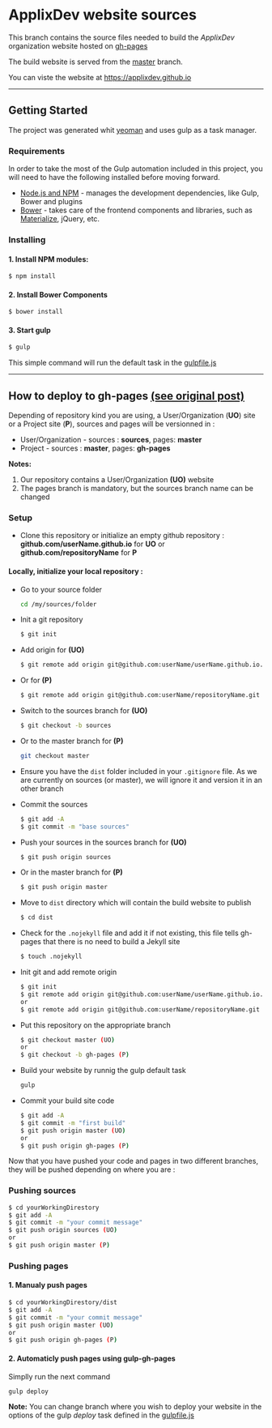 # ApplixDev website sources 

This branch contains the source files needed to build the *ApplixDev* organization website hosted on [gh-pages](https://pages.github.com/)

The build website is served from the [master](https://github.com/ApplixDev/ApplixDev.github.io/tree/master) branch.

You can viste the website at https://applixdev.github.io

---

## Getting Started

The project was generated whit [yeoman](https://github.com/yeoman/yeoman.github.io) and uses gulp as a task manager.

### Requirements

In order to take the most of the Gulp automation included in this project, you will need to have the following installed before moving forward.
 
* [Node.js and NPM](https://nodejs.org/) - manages the development dependencies, like Gulp, Bower and plugins
* [Bower](http://bower.io/) - takes care of the frontend components and libraries, such as [Materialize](https://www.google.com/design/spec/material-design/), jQuery, etc.

### Installing

#### 1. Install NPM modules:

```bash
$ npm install
```

#### 2. Install Bower Components

```bash
$ bower install
```

#### 3. Start gulp

```bash
$ gulp
```

This simple command will run the default task in the [gulpfile.js](https://github.com/ApplixDev/ApplixDev.github.io/blob/sources/gulpfile.js)

---

## How to deploy to gh-pages [(see original post)](https://stackoverflow.com/questions/27664282/github-pages-for-personal-site-how-to-deploy-a-folder)

Depending of repository kind you are using, a User/Organization (**UO**) site or a Project site (**P**), sources and pages will be versionned in :

* User/Organization - sources : **sources**, pages: **master**
* Project - sources : **master**, pages: **gh-pages**

**Notes:**

1. Our repository contains a User/Organization **(UO)** website
2. The pages branch is mandatory, but the sources branch name can be changed

### Setup

* Clone this repository or initialize an empty github repository : **github.com/userName.github.io** for **UO** or **github.com/repositoryName** for **P**

#### Locally, initialize your local repository :

* Go to your source folder

    ```bash
    cd /my/sources/folder
    ```

* Init a git repository

    ```bash
    $ git init
    ```

* Add origin for **(UO)**

    ```bash
    $ git remote add origin git@github.com:userName/userName.github.io.git
    ```

* Or for **(P)**

    ```bash
    $ git remote add origin git@github.com:userName/repositoryName.git
    ```

* Switch to the sources branch for **(UO)**

    ```bash
    $ git checkout -b sources
    ```

* Or to the master branch for **(P)**

    ```bash
    git checkout master 
    ```

* Ensure you have the `dist` folder included in your `.gitignore` file. As we are currently on sources (or master), we will ignore it and version it in an other branch

* Commit the sources

    ```bash
    $ git add -A
    $ git commit -m "base sources"
    ```

* Push your sources in the sources branch for **(UO)**

    ```bash
    $ git push origin sources
    ```

* Or in the master branch for **(P)**

    ```bash
    $ git push origin master 
    ```

* Move to `dist` directory which will contain the build website to publish

    ```bash
    $ cd dist
    ```

* Check for the `.nojekyll` file and add it if not existing, this file tells gh-pages that there is no need to build a Jekyll site

    ```bash
    $ touch .nojekyll
    ```

* Init git and add remote origin

    ```bash
    $ git init
    $ git remote add origin git@github.com:userName/userName.github.io.git (UO)
    or
    $ git remote add origin git@github.com:userName/repositoryName.git (P)
    ```

* Put this repository on the appropriate branch

    ```bash
    $ git checkout master (UO)
    or
    $ git checkout -b gh-pages (P)
    ```

* Build your website by runnig the gulp default task   

    ```bash 
    gulp
    ```

* Commit your build site code

    ```bash
    $ git add -A
    $ git commit -m "first build"
    $ git push origin master (UO)
    or
    $ git push origin gh-pages (P)
    ```

Now that you have pushed your code and pages in two different branches, they will be pushed depending on where you are :

### Pushing sources

```bash
$ cd yourWorkingDirestory
$ git add -A
$ git commit -m "your commit message"
$ git push origin sources (UO)
or 
$ git push origin master (P)
```

### Pushing pages

#### 1. Manualy push pages

```bash
$ cd yourWorkingDirestory/dist
$ git add -A
$ git commit -m "your commit message"
$ git push origin master (UO) 
or 
$ git push origin gh-pages (P)
```

#### 2. Automaticly push pages using gulp-gh-pages
Simplly run the next command

```bash
gulp deploy
```

**Note:** You can change branch where you wish to deploy your website in the options of the gulp *deploy* task defined in the [gulpfile.js](https://github.com/ApplixDev/ApplixDev.github.io/blob/sources/gulpfile.js)